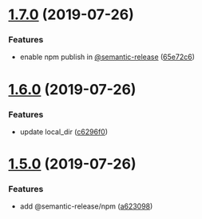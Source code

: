 # [1.7.0](https://github.com/danhuang1202/react-aspect-ratio-img/compare/v1.6.0...v1.7.0) (2019-07-26)


### Features

* enable npm publish in [@semantic-release](https://github.com/semantic-release) ([65e72c6](https://github.com/danhuang1202/react-aspect-ratio-img/commit/65e72c6))

# [1.6.0](https://github.com/danhuang1202/react-aspect-ratio-img/compare/v1.5.0...v1.6.0) (2019-07-26)


### Features

* update local_dir ([c6296f0](https://github.com/danhuang1202/react-aspect-ratio-img/commit/c6296f0))

# [1.5.0](https://github.com/danhuang1202/react-aspect-ratio-img/compare/v1.4.0...v1.5.0) (2019-07-26)


### Features

* add @semantic-release/npm ([a623098](https://github.com/danhuang1202/react-aspect-ratio-img/commit/a623098))
